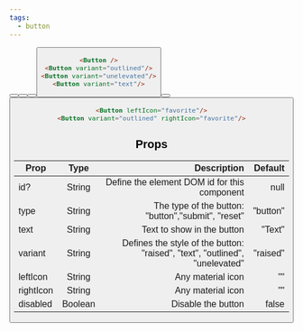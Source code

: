 ```yaml
---
tags:
  - button
---
```


<DisplayComponent>
<Button />
<Button variant="outlined"/>
<Button variant="unelevated"/>
<Button variant="text"/>
</DisplayComponent>

```html
<Button />
<Button variant="outlined"/>
<Button variant="unelevated"/>
<Button variant="text"/>
```

<DisplayComponent>
<Button leftIcon="favorite"/>
<Button variant="outlined" rightIcon="favorite"/>
</DisplayComponent>

```html
<Button leftIcon="favorite"/>
<Button variant="outlined" rightIcon="favorite"/>
```

## Props

| Prop        | Type           | Description  | Default |
| ------------- |:-------------:| -----:| -----:|
| id? | String | Define the element DOM id for this component | null |
| type | String | The type of the button: "button","submit", "reset" | "button" |
| text | String | Text to show in the button | "Text" |
| variant | String | Defines the style of the button: "raised", "text", "outlined", "unelevated" | "raised" |
| leftIcon | String | Any material icon | ""
| rightIcon | String | Any material icon | ""
| disabled | Boolean | Disable the button | false


